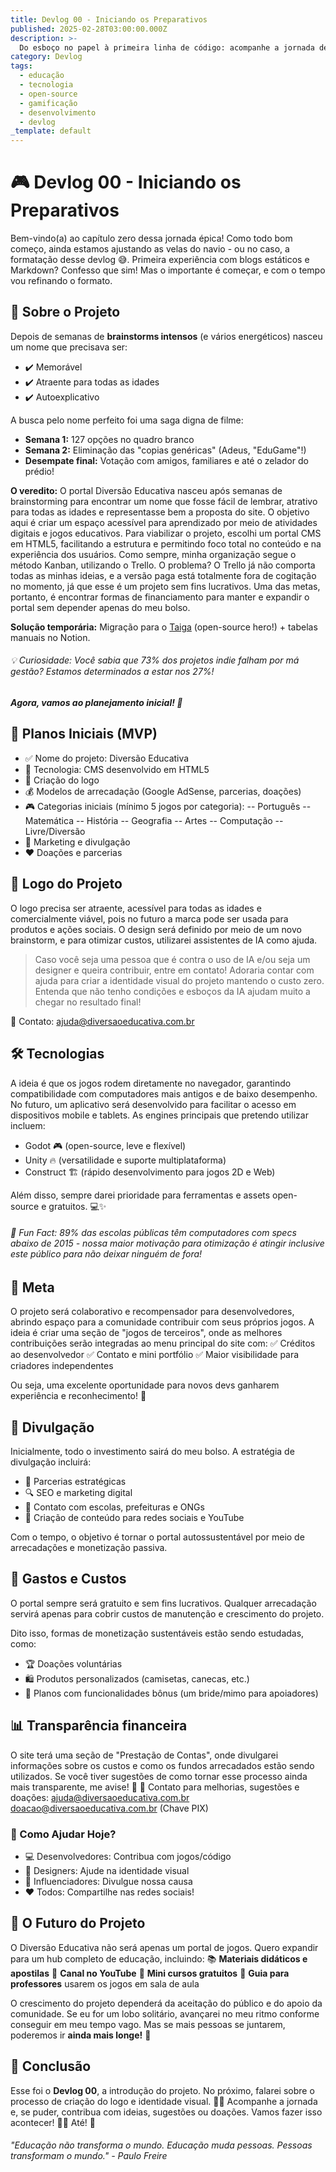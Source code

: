 ```yaml
---
title: Devlog 00 - Iniciando os Preparativos
published: 2025-02-28T03:00:00.000Z
description: >-
  Do esboço no papel à primeira linha de código: acompanhe a jornada de criação de um portal de jogos educativos gratuito que vai revolucionar o aprendizado no Brasil!
category: Devlog
tags:
  - educação
  - tecnologia
  - open-source
  - gamificação
  - desenvolvimento
  - devlog
_template: default
---
```



# 🎮 Devlog 00 - Iniciando os Preparativos
Bem-vindo(a) ao capítulo zero dessa jornada épica! Como todo bom começo, ainda estamos ajustando as velas do navio - ou no caso, a formatação desse devlog 😅. Primeira experiência com blogs estáticos e Markdown? Confesso que sim! Mas o importante é começar, e com o tempo vou refinando o formato.

## 📌 Sobre o Projeto
Depois de semanas de **brainstorms intensos** (e vários energéticos) nasceu um nome que precisava ser:
- ✔️ Memorável
- ✔️ Atraente para todas as idades
- ✔️ Autoexplicativo

A busca pelo nome perfeito foi uma saga digna de filme:
- **Semana 1:** 127 opções no quadro branco
- **Semana 2:** Eliminação das "copias genéricas" (Adeus, "EduGame"!)
- **Desempate final:** Votação com amigos, familiares e até o zelador do prédio!

**O veredito:** O portal Diversão Educativa nasceu após semanas de brainstorming para encontrar um nome que fosse fácil de lembrar, atrativo para todas as idades e representasse bem a proposta do site. O objetivo aqui é criar um espaço acessível para aprendizado por meio de atividades digitais e jogos educativos.
Para viabilizar o projeto, escolhi um portal CMS em HTML5, facilitando a estrutura e permitindo foco total no conteúdo e na experiência dos usuários.
Como sempre, minha organização segue o método Kanban, utilizando o Trello. O problema? O Trello já não comporta todas as minhas ideias, e a versão paga está totalmente fora de cogitação no momento, já que esse é um projeto sem fins lucrativos. Uma das metas, portanto, é encontrar formas de financiamento para manter e expandir o portal sem depender apenas do meu bolso.

**Solução temporária:** Migração para o [Taiga](https://taiga.io/) (open-source hero!) + tabelas manuais no Notion. 

###### _💡 *Curiosidade:* Você sabia que 73% dos projetos indie falham por má gestão? Estamos determinados a estar nos 27%!_

##### Agora, vamos ao planejamento inicial! 🎯

## 📝 Planos Iniciais (MVP)
- ✅ Nome do projeto: Diversão Educativa
- 🔧 Tecnologia: CMS desenvolvido em HTML5
- 🎨 Criação do logo
- 💰 Modelos de arrecadação (Google AdSense, parcerias, doações)
- 🎮 Categorias iniciais (mínimo 5 jogos por categoria):
-- Português
-- Matemática
-- História
-- Geografia
-- Artes
-- Computação
-- Livre/Diversão
- 📣 Marketing e divulgação
- ❤️ Doações e parcerias



## 🎨 Logo do Projeto
O logo precisa ser atraente, acessível para todas as idades e comercialmente viável, pois no futuro a marca pode ser usada para produtos e ações sociais.
O design será definido por meio de um novo brainstorm, e para otimizar custos, utilizarei assistentes de IA como ajuda.
>Caso você seja uma pessoa que é contra o uso de IA e/ou seja um designer e queira contribuir, entre em contato! Adoraria contar com ajuda para criar a identidade visual do projeto mantendo o custo zero. Entenda que não tenho condições e esboços da IA ajudam muito a chegar no resultado final!

📩 Contato: ajuda@diversaoeducativa.com.br



## 🛠️ Tecnologias
A ideia é que os jogos rodem diretamente no navegador, garantindo compatibilidade com computadores mais antigos e de baixo desempenho. No futuro, um aplicativo será desenvolvido para facilitar o acesso em dispositivos mobile e tablets.
As engines principais que pretendo utilizar incluem:
- Godot 🎮 (open-source, leve e flexível)
- Unity 🔥 (versatilidade e suporte multiplataforma)
- Construct 🏗️ (rápido desenvolvimento para jogos 2D e Web)

Além disso, sempre darei prioridade para ferramentas e assets open-source e gratuitos. 💻✨

###### 📱 *Fun Fact:* 89% das escolas públicas têm computadores com specs abaixo de 2015 - nossa maior motivação para otimização é atingir inclusive este público para não deixar ninguém de fora!

## 🎯 Meta
O projeto será colaborativo e recompensador para desenvolvedores, abrindo espaço para a comunidade contribuir com seus próprios jogos. A ideia é criar uma seção de "jogos de terceiros", onde as melhores contribuições serão integradas ao menu principal do site com:
✅ Créditos ao desenvolvedor ✅ Contato e mini portfólio ✅ Maior visibilidade para criadores independentes

Ou seja, uma excelente oportunidade para novos devs ganharem experiência e reconhecimento! 🚀



## 📢 Divulgação
Inicialmente, todo o investimento sairá do meu bolso. A estratégia de divulgação incluirá:
- 📌 Parcerias estratégicas
- 🔍 SEO e marketing digital
- 📧 Contato com escolas, prefeituras e ONGs
- 🎥 Criação de conteúdo para redes sociais e YouTube

Com o tempo, o objetivo é tornar o portal autossustentável por meio de arrecadações e monetização passiva.

## 💸 Gastos e Custos
O portal sempre será gratuito e sem fins lucrativos. Qualquer arrecadação servirá apenas para cobrir custos de manutenção e crescimento do projeto.

Dito isso, formas de monetização sustentáveis estão sendo estudadas, como:
- 🏆 Doações voluntárias
- 🛍️ Produtos personalizados (camisetas, canecas, etc.)
- 🚀 Planos com funcionalidades bônus (um bride/mimo para apoiadores)

## 📊 Transparência financeira
O site terá uma seção de "Prestação de Contas", onde divulgarei informações sobre os custos e como os fundos arrecadados estão sendo utilizados. Se você tiver sugestões de como tornar esse processo ainda mais transparente, me avise! 📩
📧 Contato para melhorias, sugestões e doações:
ajuda@diversaoeducativa.com.br
doacao@diversaoeducativa.com.br (Chave PIX)


### 🤝 Como Ajudar Hoje?
- 💻 Desenvolvedores: Contribua com jogos/código
- 🎨 Designers: Ajude na identidade visual
- 📢 Influenciadores: Divulgue nossa causa
- ❤️ Todos: Compartilhe nas redes sociais!

## 🔮 O Futuro do Projeto
O Diversão Educativa não será apenas um portal de jogos. Quero expandir para um hub completo de educação, incluindo:
📚 **Materiais didáticos e apostilas** 🎥 **Canal no YouTube** 📖 **Mini cursos gratuitos** 📢 **Guia para professores** usarem os jogos em sala de aula

O crescimento do projeto dependerá da aceitação do público e do apoio da comunidade. Se eu for um lobo solitário, avançarei no meu ritmo conforme conseguir em meu tempo vago. Mas se mais pessoas se juntarem, poderemos ir **ainda mais longe!** 🚀

## 📌 Conclusão
Esse foi o **Devlog 00**, a introdução do projeto. No próximo, falarei sobre o processo de criação do logo e identidade visual. 🎨✨
Acompanhe a jornada e, se puder, contribua com ideias, sugestões ou doações. Vamos fazer isso acontecer! 🚀💙
Até! 👋

###### "Educação não transforma o mundo. Educação muda pessoas. Pessoas transformam o mundo." - Paulo Freire

